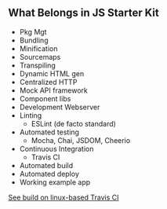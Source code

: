 ## What Belongs in JS Starter Kit
- Pkg Mgt
- Bundling
- Minification
- Sourcemaps
- Transpiling
- Dynamic HTML gen
- Centralized HTTP
- Mock API framework
- Component libs
- Development Webserver
- Linting
    - ESLint (de facto standard)
- Automated testing
    - Mocha, Chai, JSDOM, Cheerio
- Continuous Integration
    - Travis CI
- Automated build
- Automated deploy
- Working example app


[See build on linux-based Travis CI](https://travis-ci.org/eaparks/pluralsightBuildingAJSDevEnv)

